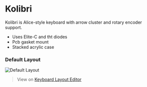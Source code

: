 # Kolibri

Kolibri is Alice-style keyboard with arrow cluster and rotary encoder support.
- Uses Elite-C and tht diodes
- Pcb gasket mount
- Stacked acrylic case

### Default Layout
![Default Layout](https://imgur.com/gallery/svnZwN1)
> View on [Keyboard Layout Editor](http://www.keyboard-layout-editor.com/##@@_y:0.75&x:17.2%3B&=PgUp%3B&@_y:-0.85&x:3%3B&=%2F@%0A2%3B&@_y:-0.8999999999999999&x:1%3B&=Esc&=!%0A1&_x:9.95%3B&=%2F_%0A-&=+%0A%2F=&_w:2%3B&=Backspace%3B&@_y:-0.25&x:17.45%3B&=PgDn%3B&@_y:-0.75&x:0.75&w:1.5%3B&=Tab&=Q&_x:9.45%3B&=P&=%7B%0A%5B&=%7D%0A%5D&_w:1.5%3B&=%7C%0A%5C%3B&@_y:-0.25&x:17.7%3B&=Delete%3B&@_y:-0.75&x:0.5&w:1.75%3B&=Caps%20Lock&=A&_x:9.95%3B&=%2F:%0A%2F%3B&=%22%0A%27&_w:2.25%3B&=Enter%3B&@_x:0.25&w:2.25%3B&=Shift&=Z&_x:9.45%3B&=%3E%0A.&=%3F%0A%2F%2F&_w:1.75%3B&=Shift%3B&@_y:-0.75&x:16.95%3B&=%E2%86%91%3B&@_y:-0.25&x:0.25&w:1.5%3B&=Ctrl&_x:12.45&w:1.5%3B&=Ctrl%3B&@_y:-0.75&x:15.95%3B&=%E2%86%90&=%E2%86%93&=%E2%86%92%3B&@_r:12&y:-6.1&x:4.3%3B&=%23%0A3%3B&@_y:-1.0000000000000004&x:5.3%3B&=$%0A4%3B&@_y:-0.9999999999999999&x:6.3%3B&=%25%0A5%3B&@_y:-0.9999999999999999&x:7.3%3B&=%5E%0A6%3B&@_x:3.8%3B&=W&=E&=R&=T%3B&@_x:4.05%3B&=S&=D&=F&=G%3B&@_x:4.55%3B&=X&=C&=V&=B%3B&@_x:4.55&w:1.5%3B&=Alt&_w:2%3B&=Space&=Fn%3B&@_r:-12&y:-1.5500000000000003&x:8.25%3B&=%2F&%0A7&=*%0A8&=(%0A9&=)%0A0%3B&@_x:7.75%3B&=Y&=U&=I&=O%3B&@_x:8%3B&=H&=J&=K&=L%3B&@_x:7.5%3B&=B&=N&=M&=%3C%0A,%3B&@_x:7.5&w:2.75%3B&=Space&_w:1.5%3B&=Alt)
